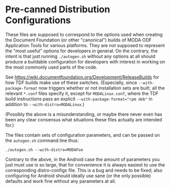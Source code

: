 # Pre-canned Distribution Configurations

These files are supposed to correspond to the options used when
creating the Document Foundation (or other "canonical") builds of
MODA ODF Application Tools for various platforms. They are *not* supposed to
represent the "most useful" options for developers in general. On the
contrary, the intent is that just running `./autogen.sh` without any
options at all should produce a buildable configuration for developers
with interest in working on the most commonly used parts of the code.

See <https://wiki.documentfoundation.org/Development/ReleaseBuilds> for how
TDF builds make use of these switches.  (Especially, since `--with-package-format`
now triggers whether or not installation sets are built, all the relevant `*.conf`
files specify it, except for `MODALinux.conf`, where the TDF build
instructions pass an explicit `--with-package-format="rpm deb"` in addition to
`--with-distro=MODALinux`.)

(Possibly the above is a misunderstanding, or maybe there never even
has been any clear consensus what situations these files actually are
intended for.)

The files contain sets of configuration parameters, and can be passed
on the `autogen.sh` command line thus:

    ./autogen.sh --with-distro=MODAFoo

Contrary to the above, in the Android case the amount of parameters
you just must use is so large, that for convenience it is always
easiest to use the corresponding distro-configs file. This is a bug
and needs to be fixed; also configuring for Android should ideally use
sane (or the only possible) defaults and work fine without any
parameters at all.
